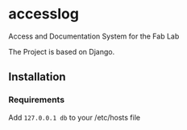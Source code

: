 # accesslog
Access and Documentation System for the Fab Lab

The Project is based on Django.

## Installation
### Requirements
Add ```127.0.0.1 db``` to your /etc/hosts file